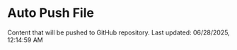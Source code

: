 # Auto Push File

Content that will be pushed to GitHub repository.
Last updated: 06/28/2025, 12:14:59 AM